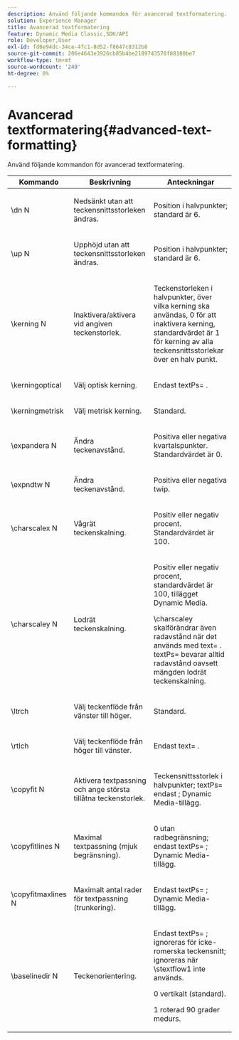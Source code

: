 ```yaml
---
description: Använd följande kommandon för avancerad textformatering.
solution: Experience Manager
title: Avancerad textformatering
feature: Dynamic Media Classic,SDK/API
role: Developer,User
exl-id: fd0e94dc-34ce-4fc1-8d52-f8647c8312b8
source-git-commit: 206e4643e3926cb85b4be2189743578f88180be7
workflow-type: tm+mt
source-wordcount: '249'
ht-degree: 0%

---
```


# Avancerad textformatering{#advanced-text-formatting}

Använd följande kommandon för avancerad textformatering.

<table id="table_43B2EB887C0F471BB60C23B570E7D3D2"> 
 <thead> 
  <tr> 
   <th class="entry"> Kommando </th> 
   <th class="entry"> Beskrivning </th> 
   <th class="entry"> Anteckningar </th> 
  </tr> 
 </thead>
 <tbody> 
  <tr> 
   <td> <span class="codeph"> \dn <span class="varname"> N </span> </span> </td> 
   <td> <p>Nedsänkt utan att teckensnittsstorleken ändras. </p> </td> 
   <td> <p>Position i halvpunkter; standard är 6. </p> </td> 
  </tr> 
  <tr> 
   <td> <span class="codeph"> \up <span class="varname"> N </span> </span> </td> 
   <td> <p>Upphöjd utan att teckensnittsstorleken ändras. </p> </td> 
   <td> <p>Position i halvpunkter; standard är 6. </p> </td> 
  </tr> 
  <tr> 
   <td> <span class="codeph"> \kerning <span class="varname"> N </span> </span> </td> 
   <td> <p>Inaktivera/aktivera vid angiven teckenstorlek. </p> </td> 
   <td> <p>Teckenstorleken i halvpunkter, över vilka kerning ska användas, 0 för att inaktivera kerning, standardvärdet är 1 för kerning av alla teckensnittsstorlekar över en halv punkt. </p> </td> 
  </tr> 
  <tr> 
   <td> <span class="codeph"> \kerningoptical </span> </td> 
   <td> <p>Välj optisk kerning. </p> </td> 
   <td> <p> Endast <span class="codeph"> textPs= </span>. </p> </td> 
  </tr> 
  <tr> 
   <td> <span class="codeph"> \kerningmetrisk </span> </td> 
   <td> <p>Välj metrisk kerning. </p> </td> 
   <td> <p>Standard. </p> </td> 
  </tr> 
  <tr> 
   <td> <span class="codeph"> \expandera <span class="varname"> N </span> </span> </td> 
   <td> <p>Ändra teckenavstånd. </p> </td> 
   <td> <p>Positiva eller negativa kvartalspunkter. Standardvärdet är 0. </p> </td> 
  </tr> 
  <tr> 
   <td> <span class="codeph"> \expndtw <span class="varname"> N </span> </span> </td> 
   <td> <p>Ändra teckenavstånd. </p> </td> 
   <td> <p>Positiva eller negativa twip. </p> </td> 
  </tr> 
  <tr> 
   <td> <span class="codeph"> \charscalex <span class="varname"> N </span> </span> </td> 
   <td> <p>Vågrät teckenskalning. </p> </td> 
   <td> <p>Positiv eller negativ procent. Standardvärdet är 100. </p> </td> 
  </tr> 
  <tr> 
   <td> <span class="codeph"> \charscaley <span class="varname"> N </span> </span> </td> 
   <td> <p>Lodrät teckenskalning. </p> </td> 
   <td> <p>Positiv eller negativ procent, standardvärdet är 100, tillägget Dynamic Media. </p> <p> <span class="codeph"> \charscaley </span> skalförändrar även radavstånd när det används med <span class="codeph"> text= </span>. <span class="codeph"> textPs= </span> bevarar alltid radavstånd oavsett mängden lodrät teckenskalning. </p> </td> 
  </tr> 
  <tr> 
   <td> <span class="codeph"> \ltrch </span> </td> 
   <td> <p>Välj teckenflöde från vänster till höger. </p> </td> 
   <td> <p>Standard. </p> </td> 
  </tr> 
  <tr> 
   <td> <span class="codeph"> \rtlch </span> </td> 
   <td> <p>Välj teckenflöde från höger till vänster. </p> </td> 
   <td> <p> Endast <span class="codeph"> text= </span>. </p> </td> 
  </tr> 
  <tr> 
   <td> <span class="codeph"> \copyfit <span class="varname"> N </span> </span> </td> 
   <td> <p>Aktivera textpassning och ange största tillåtna teckenstorlek. </p> </td> 
   <td> <p>Teckensnittsstorlek i halvpunkter; <span class="codeph"> textPs= endast </span>; Dynamic Media-tillägg. </p> </td> 
  </tr> 
  <tr> 
   <td> <span class="codeph"> \copyfitlines <span class="varname"> N </span> </span> </td> 
   <td> <p>Maximal textpassning (mjuk begränsning). </p> </td> 
   <td> <p>0 utan radbegränsning; endast <span class="codeph"> textPs= </span>; Dynamic Media-tillägg. </p> </td> 
  </tr> 
  <tr> 
   <td> <span class="codeph"> \copyfitmaxlines <span class="varname"> N </span> </span> </td> 
   <td> <p>Maximalt antal rader för textpassning (trunkering). </p> </td> 
   <td> <p> Endast <span class="codeph"> textPs= </span>; Dynamic Media-tillägg. </p> </td> 
  </tr> 
  <tr> 
   <td> <span class="codeph"> \baselinedir <span class="varname"> N </span> </span> </td> 
   <td> <p>Teckenorientering. </p> </td> 
   <td> <p> Endast <span class="codeph"> textPs= </span>; ignoreras för icke-romerska teckensnitt; ignoreras när <span class="codeph"> \stextflow1 </span> inte används. </p> <p>0 vertikalt (standard). </p> <p>1 roterad 90 grader medurs. </p> </td> 
  </tr> 
 </tbody> 
</table>

